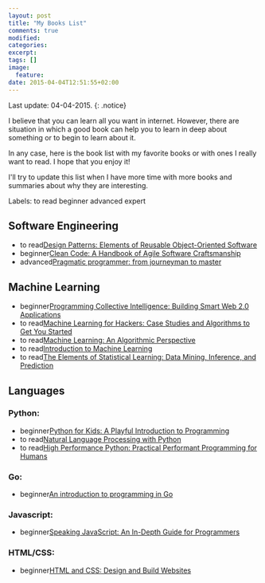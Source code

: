 ```yaml
---
layout: post
title: "My Books List"
comments: true
modified:
categories: 
excerpt:
tags: []
image:
  feature:
date: 2015-04-04T12:51:55+02:00
---
```


Last update: 04-04-2015.
{: .notice}

I believe that you can learn all you want in internet. However, there are situation in which a good book can help you to learn in deep about something or to begin to learn about it.

In any case, here is the book list with my favorite books or with ones I really want to read. I hope that you enjoy it!

I'll try to update this list when I have more time with more books and summaries about why they are interesting.

Labels:
<span class="label label-info">to read</span>
<span class="label label-success">beginner</span>
<span class="label label-warning">advanced</span>
<span class="label label-danger">expert</span>

## Software Engineering

- <span class="label label-info">to read</span>[Design Patterns: Elements of Reusable Object-Oriented Software](http://www.informit.com/store/design-patterns-elements-of-reusable-object-oriented-9780201633610)
- <span class="label label-success">beginner</span>[Clean Code: A Handbook of Agile Software Craftsmanship](http://www.pearsonhighered.com/educator/product/Clean-Code-A-Handbook-of-Agile-Software-Craftsmanship/9780132350884.page)
- <span class="label label-warning">advanced</span>[Pragmatic programmer: from journeyman to master](http://www.informit.com/store/pragmatic-programmer-from-journeyman-to-master-9780201616224)

## Machine Learning

- <span class="label label-success">beginner</span>[Programming Collective Intelligence: Building Smart Web 2.0 Applications](http://shop.oreilly.com/product/9780596529321.do)
- <span class="label label-info">to read</span>[Machine Learning for Hackers: Case Studies and Algorithms to Get You Started](http://shop.oreilly.com/product/0636920018483.do)
- <span class="label label-info">to read</span>[Machine Learning: An Algorithmic Perspective](http://www.crcpress.com/product/isbn/9781466583283)
- <span class="label label-info">to read</span>[Introduction to Machine Learning](http://mitpress.mit.edu/books/introduction-machine-learning-0)
- <span class="label label-info">to read</span>[The Elements of Statistical Learning: Data Mining, Inference, and Prediction](http://statweb.stanford.edu/~tibs/ElemStatLearn/)

## Languages

### Python:

- <span class="label label-success">beginner</span>[Python for Kids: A Playful Introduction to Programming](http://www.nostarch.com/pythonforkids)
- <span class="label label-info">to read</span>[Natural Language Processing with Python](http://shop.oreilly.com/product/9780596516499.do)
- <span class="label label-info">to read</span>[High Performance Python: Practical Performant Programming for Humans](http://shop.oreilly.com/product/0636920028963.do)

### Go:

- <span class="label label-success">beginner</span>[An introduction to programming in Go](http://www.golang-book.com/)

### Javascript:

- <span class="label label-success">beginner</span>[Speaking JavaScript: An In-Depth Guide for Programmers](http://shop.oreilly.com/product/0636920029564.do)

### HTML/CSS:

- <span class="label label-success">beginner</span>[HTML and CSS: Design and Build Websites](http://www.htmlandcssbook.com/)
